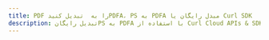 ---title: PDF را به  تبدیل کنیدPDFA، PS به PDFA مبدل رایگان یا Curl SDKdescription: تبدیل رایگانPS به PDFA با استفاده از Curl Cloud APIs & SDK همچنین اسناد PDF را در Cloud ایجاد، ویرایش و رندر کنید.---